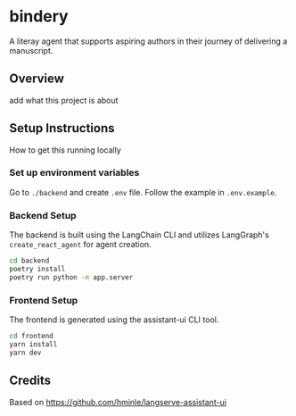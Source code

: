 # bindery


A literay agent that supports aspiring authors in their journey of delivering a manuscript. 

## Overview

add what this project is about 

## Setup Instructions

How to get this running locally

### Set up environment variables

Go to `./backend` and create `.env` file. Follow the example in `.env.example`.

### Backend Setup

The backend is built using the LangChain CLI and utilizes LangGraph's `create_react_agent` for agent creation.

```bash
cd backend
poetry install
poetry run python -m app.server
```

### Frontend Setup

The frontend is generated using the assistant-ui CLI tool.

```bash
cd frontend
yarn install
yarn dev
```

## Credits

Based on https://github.com/hminle/langserve-assistant-ui